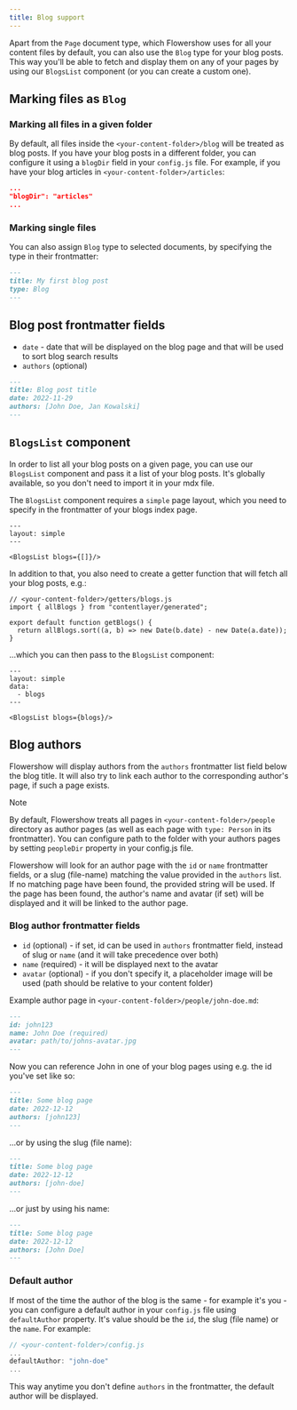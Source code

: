 ```yaml
---
title: Blog support
---
```


Apart from the `Page` document type, which Flowershow uses for all your content files by default, you can also use the `Blog` type for your blog posts. This way you'll be able to fetch and display them on any of your pages by using our `BlogsList` component (or you can create a custom one).

## Marking files as `Blog`

### Marking all files in a given folder

By default, all files inside the `<your-content-folder>/blog` will be treated as blog posts. If you have your blog posts in a different folder, you can configure it using a `blogDir` field in your `config.js` file. For example, if you have your blog articles in `<your-content-folder>/articles`:

```json
...
"blogDir": "articles"
...
```

### Marking single files

You can also assign `Blog` type to selected documents, by specifying the type in their frontmatter:

```md
---
title: My first blog post
type: Blog
---
```

## Blog post frontmatter fields

- `date` - date that will be displayed on the blog page and that will be used to sort blog search results
- `authors` (optional)

```md
---
title: Blog post title
date: 2022-11-29
authors: [John Doe, Jan Kowalski]
---
```

## `BlogsList` component

In order to list all your blog posts on a given page, you can use our `BlogsList` component and pass it a list of your blog posts. It's globally available, so you don't need to import it in your mdx file.

The `BlogsList` component requires a `simple` page layout, which you need to specify in the frontmatter of your blogs index page.

```
---
layout: simple
---

<BlogsList blogs={[]}/>
```

In addition to that, you also need to create a getter function that will fetch all your blog posts, e.g.:

```
// <your-content-folder>/getters/blogs.js
import { allBlogs } from "contentlayer/generated";

export default function getBlogs() {
  return allBlogs.sort((a, b) => new Date(b.date) - new Date(a.date));
}
```

...which you can then pass to the `BlogsList` component:

```
---
layout: simple
data:
  - blogs
---

<BlogsList blogs={blogs}/>
```

## Blog authors

Flowershow will display authors from the `authors` frontmatter list field below the blog title. It will also try to link each author to the corresponding author's page, if such a page exists.

> [!note]
> By default, Flowershow treats all pages in `<your-content-folder>/people` directory as author pages (as well as each page with `type: Person` in its frontmatter).
> You can configure path to the folder with your authors pages by setting `peopleDir` property in your config.js file.

Flowershow will look for an author page with the `id` or `name` frontmatter fields, or a slug (file-name) matching the value provided in the `authors` list. If no matching page have been found, the provided string will be used. If the page has been found, the author's name and avatar (if set) will be displayed and it will be linked to the author page.

### Blog author frontmatter fields

- `id` (optional) - if set, id can be used in `authors` frontmatter field, instead of slug or `name` (and it will take precedence over both)
- `name` (required) - it will be displayed next to the avatar
- `avatar` (optional) - if you don't specify it, a placeholder image will be used (path should be relative to your content folder)

Example author page in `<your-content-folder>/people/john-doe.md`:

```md
---
id: john123
name: John Doe (required)
avatar: path/to/johns-avatar.jpg
---
```

Now you can reference John in one of your blog pages using e.g. the id you've set like so:

```md
---
title: Some blog page
date: 2022-12-12
authors: [john123]
---
```

...or by using the slug (file name):

```md
---
title: Some blog page
date: 2022-12-12
authors: [john-doe]
---
```

...or just by using his name:

```md
---
title: Some blog page
date: 2022-12-12
authors: [John Doe]
---
```

### Default author

If most of the time the author of the blog is the same - for example it's you - you can configure a default author in your `config.js` file using `defaultAuthor` property. It's value should be the `id`, the slug (file name) or the `name`. For example:

```js
// <your-content-folder>/config.js
...
defaultAuthor: "john-doe"
...
```

This way anytime you don't define `authors` in the frontmatter, the default author will be displayed.
